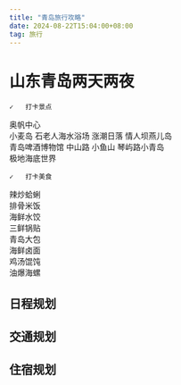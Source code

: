 ```yaml
---
title: "青岛旅行攻略"
date: 2024-08-22T15:04:00+08:00
tag: 旅行
---
```

# 山东青岛两天两夜
	✓	打卡景点
奥帆中心	
小麦岛	
石老人海水浴场	涨潮日落
情人坝燕儿岛	
青岛啤酒博物馆	
中山路	
小鱼山	
琴屿路小青岛	
极地海底世界	


	✓	打卡美食
辣炒蛤蜊	
排骨米饭	
海鲜水饺	
三鲜锅贴	
青岛大包	
海鲜卤面	
鸡汤馄饨	
油爆海螺	

## 日程规划
## 交通规划
## 住宿规划